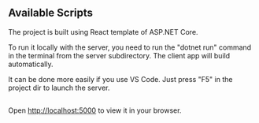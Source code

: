 ## Available Scripts

The project is built using React template of ASP.NET Core.

To run it locally with the server, you need to run the "dotnet run" command in the terminal from the server subdirectory. The client app will build automatically.

It can be done more easily if you use VS Code. Just press "F5" in the project dir to launch the server.
##

Open [http://localhost:5000](http://localhost:5000) to view it in your browser.